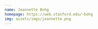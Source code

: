 ```yaml
---
name: Jeannette Bohg
homepage: https://web.stanford.edu/~bohg
img: assets/imgs/jeannette.png
---
```

